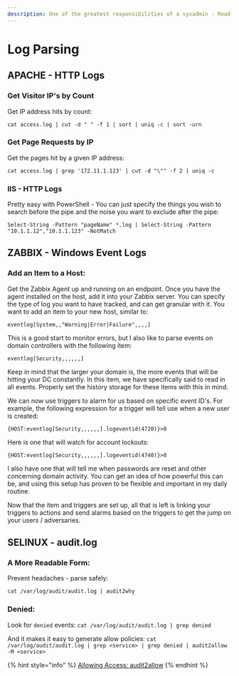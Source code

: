 ```yaml
---
description: One of the greatest responsibilities of a sysadmin - Reading logs.
---
```


# Log Parsing

## APACHE - HTTP Logs

### Get Visitor IP's by Count

Get IP address hits by count:

```text
cat access.log | cut -d " " -f 1 | sort | uniq -c | sort -urn
```

### Get Page Requests by IP

Get the pages hit by a given IP address:

```text
cat access.log | grep '172.11.1.123' | cut -d "\"" -f 2 | uniq -c
```

### IIS - HTTP Logs

Pretty easy with PowerShell - You can just specify the things you wish to search before the pipe and the noise you want to exclude after the pipe:

`Select-String -Pattern "pageName" *.log | Select-String -Pattern "10.1.1.12","10.1.1.123" -NotMatch`

## ZABBIX - Windows Event Logs

### Add an Item to a Host:

Get the Zabbix Agent up and running on an endpoint.  Once you have the agent installed on the host, add it into your Zabbix server. You can specify the type of log you want to have tracked, and can get granular with it. You want to add an item to your new host, similar to:

```text
eventlog[System,,"Warning|Error|Failure",,,,]
```

This is a good start to monitor errors, but I also like to parse events on domain controllers with the following item:

```text
eventlog[Security,,,,,,]
```

Keep in mind that the larger your domain is, the more events that will be hitting your DC constantly.  In this item, we have specifically said to read in all events.  Properly set the history storage for these items with this in mind. 

We can now use triggers to alarm for us based on specific event ID's. For example, the following expression for a trigger will tell use when a new user is created:

```text
{HOST:eventlog[Security,,,,,,].logeventid(4720)}>0
```

Here is one that will watch for account lockouts:

```text
{HOST:eventlog[Security,,,,,,].logeventid(4740)}>0
```

I also have one that will tell me when passwords are reset and other concerning domain activity.  You can get an idea of how powerful this can be, and using this setup has proven to be flexible and important in my daily routine.  

Now that the item and triggers are set up, all that is left is linking your triggers to actions and send alarms based on the triggers to get the jump on your users / adversaries.

## SELINUX - audit.log

### A More Readable  Form:

Prevent headaches - parse safely:

```text
cat /var/log/audit/audit.log | audit2why
```

### Denied:

Look for `denied` events:  `cat /var/log/audit/audit.log | grep denied`

And it makes it easy to generate allow policies: `cat /var/log/audit/audit.log | grep <service> | grep denied | audit2allow -M <service>`

{% hint style="info" %}
[Allowing Access: audit2allow](https://access.redhat.com/documentation/en-us/red_hat_enterprise_linux/6/html/security-enhanced_linux/sect-security-enhanced_linux-fixing_problems-allowing_access_audit2allow)
{% endhint %}



